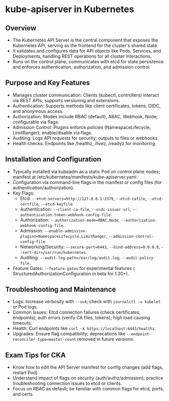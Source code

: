 # kube-apiserver in Kubernetes

## Overview
- The Kubernetes API Server is the central component that exposes the Kubernetes API, serving as the frontend for the cluster's shared state.
- It validates and configures data for API objects like Pods, Services, and Deployments, handling REST operations for all cluster interactions.
- Runs on the control plane; communicates with etcd for state persistence and enforces authentication, authorization, and admission control.

## Purpose and Key Features
- Manages cluster communication: Clients (kubectl, controllers) interact via REST APIs; supports versioning and extensions.
- Authentication: Supports methods like client certificates, tokens, OIDC, and anonymous access.
- Authorization: Modes include RBAC (default), ABAC, Webhook, Node; configurable via flags.
- Admission Control: Plugins enforce policies (NamespaceLifecycle, LimitRanger); enable/disable via flags.
- Auditing: Logs API requests for security; outputs to files or webhooks.
- Health checks: Endpoints like /healthz, /livez, /readyz for monitoring.

## Installation and Configuration
- Typically installed via kubeadm as a static Pod on control plane nodes; manifest at /etc/kubernetes/manifests/kube-apiserver.yaml.
- Configuration via command-line flags in the manifest or config files (for authentication/authorization).
- Key Flags:
  - Etcd: `--etcd-servers=http://127.0.0.1:2379`, `--etcd-cafile`, `--etcd-certfile`, `--etcd-keyfile`.
  - Authentication: `--client-ca-file`, `--oidc-issuer-url`, `--authentication-token-webhook-config-file`.
  - Authorization: `--authorization-mode=RBAC,Node`, `--authorization-webhook-config-file`.
  - Admission: `--enable-admission-plugins=NamespaceLifecycle,LimitRanger`, `--admission-control-config-file`.
  - Networking/Security: `--secure-port=6443`, `--bind-address=0.0.0.0`, `--cert-dir=/var/run/kubernetes`.
  - Auditing: `--audit-log-path=/var/log/audit.log`, `--audit-policy-file`.
- Feature Gates: `--feature-gates` for experimental features ( StructuredAuthorizationConfiguration in beta for 1.30+).

## Troubleshooting and Maintenance
- Logs: Increase verbosity with `--v=4`; check with `journalctl -u kubelet` or Pod logs.
- Common Issues: Etcd connection failures (check certificates, endpoints); auth errors (verify CA files, tokens); high load causing timeouts.
- Health: Curl endpoints like `curl -k https://localhost:6443/healthz`.
- Upgrades: Ensure flag compatibility; deprecations like `--endpoint-reconciler-type=master-count` removed in future versions.

## Exam Tips for CKA
- Know how to edit the API Server manifest for config changes (add flags, restart Pod).
- Understand impact of flags on security (auth/authz/admission); practice troubleshooting connection issues to etcd or clients.
- Focus on RBAC as default; be familiar with common flags for etcd, ports, and certs.


